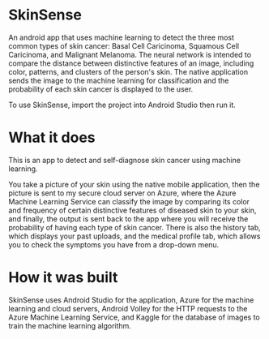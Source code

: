 # SkinSense
An android app that uses machine learning to detect the three most common types of skin cancer: Basal Cell Caricinoma, Squamous Cell Caricinoma, and Malignant Melanoma. The neural network is intended to compare the distance between distinctive features of an image, including color, patterns, and clusters of the person's skin. The native application sends the image to the machine learning for classification and the probability of each skin cancer is displayed to the user.

To use SkinSense, import the project into Android Studio then run it.

# What it does
<p>This is an app to detect and self-diagnose skin cancer using machine learning.</p>

<p>You take a picture of your skin using the native mobile application, then the picture is sent to my secure cloud server on Azure, where the Azure Machine Learning Service can classify the image by comparing its color and frequency of certain distinctive features of diseased skin to your skin, and finally, the output is sent back to the app where you will receive the probability of having each type of skin cancer. There is also the history tab, which displays your past uploads, and the medical profile tab, which allows you to check the symptoms you have from a drop-down menu.</p>

# How it was built
<p>SkinSense uses Android Studio for the application, Azure for the machine learning and cloud servers, Android Volley for the HTTP requests to the Azure Machine Learning Service, and Kaggle for the database of images to train the machine learning algorithm.</p>


